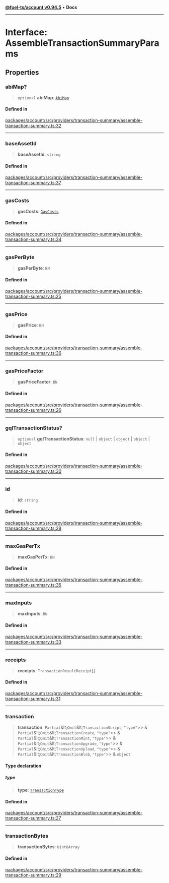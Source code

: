 [**@fuel-ts/account v0.94.5**](../index.md) • **Docs**

***

# Interface: AssembleTransactionSummaryParams

## Properties

### abiMap?

> `optional` **abiMap**: [`AbiMap`](../index.md#abimap)

#### Defined in

[packages/account/src/providers/transaction-summary/assemble-transaction-summary.ts:32](https://github.com/FuelLabs/fuels-ts/blob/26e9ebed3aac7c894878eda94559482cc10c369f/packages/account/src/providers/transaction-summary/assemble-transaction-summary.ts#L32)

***

### baseAssetId

> **baseAssetId**: `string`

#### Defined in

[packages/account/src/providers/transaction-summary/assemble-transaction-summary.ts:37](https://github.com/FuelLabs/fuels-ts/blob/26e9ebed3aac7c894878eda94559482cc10c369f/packages/account/src/providers/transaction-summary/assemble-transaction-summary.ts#L37)

***

### gasCosts

> **gasCosts**: [`GasCosts`](../index.md#gascosts-1)

#### Defined in

[packages/account/src/providers/transaction-summary/assemble-transaction-summary.ts:34](https://github.com/FuelLabs/fuels-ts/blob/26e9ebed3aac7c894878eda94559482cc10c369f/packages/account/src/providers/transaction-summary/assemble-transaction-summary.ts#L34)

***

### gasPerByte

> **gasPerByte**: `BN`

#### Defined in

[packages/account/src/providers/transaction-summary/assemble-transaction-summary.ts:25](https://github.com/FuelLabs/fuels-ts/blob/26e9ebed3aac7c894878eda94559482cc10c369f/packages/account/src/providers/transaction-summary/assemble-transaction-summary.ts#L25)

***

### gasPrice

> **gasPrice**: `BN`

#### Defined in

[packages/account/src/providers/transaction-summary/assemble-transaction-summary.ts:36](https://github.com/FuelLabs/fuels-ts/blob/26e9ebed3aac7c894878eda94559482cc10c369f/packages/account/src/providers/transaction-summary/assemble-transaction-summary.ts#L36)

***

### gasPriceFactor

> **gasPriceFactor**: `BN`

#### Defined in

[packages/account/src/providers/transaction-summary/assemble-transaction-summary.ts:26](https://github.com/FuelLabs/fuels-ts/blob/26e9ebed3aac7c894878eda94559482cc10c369f/packages/account/src/providers/transaction-summary/assemble-transaction-summary.ts#L26)

***

### gqlTransactionStatus?

> `optional` **gqlTransactionStatus**: `null` \| `object` \| `object` \| `object` \| `object`

#### Defined in

[packages/account/src/providers/transaction-summary/assemble-transaction-summary.ts:30](https://github.com/FuelLabs/fuels-ts/blob/26e9ebed3aac7c894878eda94559482cc10c369f/packages/account/src/providers/transaction-summary/assemble-transaction-summary.ts#L30)

***

### id

> **id**: `string`

#### Defined in

[packages/account/src/providers/transaction-summary/assemble-transaction-summary.ts:28](https://github.com/FuelLabs/fuels-ts/blob/26e9ebed3aac7c894878eda94559482cc10c369f/packages/account/src/providers/transaction-summary/assemble-transaction-summary.ts#L28)

***

### maxGasPerTx

> **maxGasPerTx**: `BN`

#### Defined in

[packages/account/src/providers/transaction-summary/assemble-transaction-summary.ts:35](https://github.com/FuelLabs/fuels-ts/blob/26e9ebed3aac7c894878eda94559482cc10c369f/packages/account/src/providers/transaction-summary/assemble-transaction-summary.ts#L35)

***

### maxInputs

> **maxInputs**: `BN`

#### Defined in

[packages/account/src/providers/transaction-summary/assemble-transaction-summary.ts:33](https://github.com/FuelLabs/fuels-ts/blob/26e9ebed3aac7c894878eda94559482cc10c369f/packages/account/src/providers/transaction-summary/assemble-transaction-summary.ts#L33)

***

### receipts

> **receipts**: `TransactionResultReceipt`[]

#### Defined in

[packages/account/src/providers/transaction-summary/assemble-transaction-summary.ts:31](https://github.com/FuelLabs/fuels-ts/blob/26e9ebed3aac7c894878eda94559482cc10c369f/packages/account/src/providers/transaction-summary/assemble-transaction-summary.ts#L31)

***

### transaction

> **transaction**: `Partial`\&lt;`Omit`\&lt;`TransactionScript`, `"type"`\>\> & `Partial`\&lt;`Omit`\&lt;`TransactionCreate`, `"type"`\>\> & `Partial`\&lt;`Omit`\&lt;`TransactionMint`, `"type"`\>\> & `Partial`\&lt;`Omit`\&lt;`TransactionUpgrade`, `"type"`\>\> & `Partial`\&lt;`Omit`\&lt;`TransactionUpload`, `"type"`\>\> & `Partial`\&lt;`Omit`\&lt;`TransactionBlob`, `"type"`\>\> & `object`

#### Type declaration

##### type

> **type**: [`TransactionType`](./TransactionType.md)

#### Defined in

[packages/account/src/providers/transaction-summary/assemble-transaction-summary.ts:27](https://github.com/FuelLabs/fuels-ts/blob/26e9ebed3aac7c894878eda94559482cc10c369f/packages/account/src/providers/transaction-summary/assemble-transaction-summary.ts#L27)

***

### transactionBytes

> **transactionBytes**: `Uint8Array`

#### Defined in

[packages/account/src/providers/transaction-summary/assemble-transaction-summary.ts:29](https://github.com/FuelLabs/fuels-ts/blob/26e9ebed3aac7c894878eda94559482cc10c369f/packages/account/src/providers/transaction-summary/assemble-transaction-summary.ts#L29)
